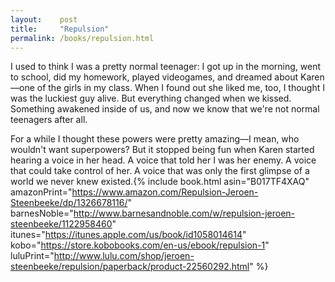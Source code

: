 ```yaml
---
layout:    post
title:     "Repulsion"
permalink: /books/repulsion.html
---
```


I used to think I was a pretty normal teenager: I got up in the morning, went to school, did my homework, played videogames, and dreamed about Karen&#x2014;one of the girls in my class. When I found out she liked me, too, I thought I was the luckiest guy alive. But everything changed when we kissed. Something awakened inside of us, and now we know that we're not normal teenagers after all.

For a while I thought these powers were pretty amazing&#x2014;I mean, who wouldn't want superpowers? But it stopped being fun when Karen started hearing a voice in her head. A voice that told her I was her enemy. A voice that could take control of her. A voice that was only the first glimpse of a world we never knew existed.{% include book.html asin="B017TF4XAQ" amazonPrint="https://www.amazon.com/Repulsion-Jeroen-Steenbeeke/dp/1326678116/" barnesNoble="http://www.barnesandnoble.com/w/repulsion-jeroen-steenbeeke/1122958460" itunes="https://itunes.apple.com/us/book/id1058014614" kobo="https://store.kobobooks.com/en-us/ebook/repulsion-1" luluPrint="http://www.lulu.com/shop/jeroen-steenbeeke/repulsion/paperback/product-22560292.html" %}

